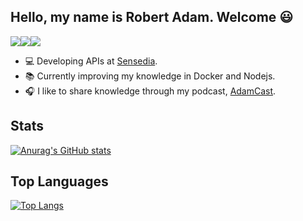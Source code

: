 ## Hello, my name is Robert Adam. Welcome :smiley:

[<img src="https://img.shields.io/badge/twitter-%231DA1F2.svg?&style=for-the-badge&logo=twitter&logoColor=white">](https://twitter.com/RobertAdamNeves)[<img src="https://img.shields.io/badge/linkedin-%230077B5.svg?&style=for-the-badge&logo=linkedin&logoColor=white">](https://www.linkedin.com/in/robert-adam-dev)[<img src="https://img.shields.io/badge/instagram-%23E4405F.svg?&style=for-the-badge&logo=instagram&logoColor=white">](https://www.instagram.com/robert_adam17)

- :computer: Developing APIs at [Sensedia](https://www.sensedia.com).
- :books: Currently improving my knowledge in Docker and Nodejs.
- :headphones: I like to share knowledge through my podcast, [AdamCast](https://adamcast.tech/).

## Stats

[![Anurag's GitHub stats](https://github-readme-stats.vercel.app/api?username=robert-adam-dev&theme=gotham&show_icons=true)](https://github.com/anuraghazra/github-readme-stats)

## Top Languages

[![Top Langs](https://github-readme-stats.vercel.app/api/top-langs/?username=robert-adam-dev&theme=gotham&show_icons=true&hide=PLpgSQL,CSS&layout=compact)](https://github.com/anuraghazra/github-readme-stats)
